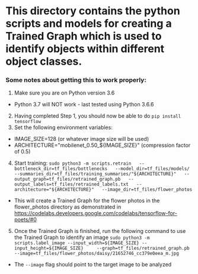 # This directory contains the python scripts and models for creating a Trained Graph which is used to identify objects within different object classes.

### Some notes about getting this to work properly:

1. Make sure you are on Python version 3.6
 * Python 3.7 will NOT work - last tested using Python 3.6.6
2. Having completed Step 1, you should now be able to do `pip install tensorflow`
3. Set the following environment variables:
 * IMAGE_SIZE=128 (or whatever image size will be used)
 * ARCHITECTURE="mobilenet_0.50_${IMAGE_SIZE}" (compression factor of 0.5)
4. Start training:
 `sudo python3 -m scripts.retrain   --bottleneck_dir=tf_files/bottlenecks   --model_dir=tf_files/models/   --summaries_dir=tf_files/training_summaries/"${ARCHITECTURE}"   --output_graph=tf_files/retrained_graph.pb   --output_labels=tf_files/retrained_labels.txt   --architecture="${ARCHITECTURE}"   --image_dir=tf_files/flower_photos`

 * This will create a Trained Graph for the flower photos in the flower_photos directory as demonstrated in 
 https://codelabs.developers.google.com/codelabs/tensorflow-for-poets/#0

5. Once the Trained Graph is finished, run the following command to use the Trained Graph to identify an image
 `sudo python3 -m scripts.label_image --input_width=${IMAGE_SIZE} --input_height=${IMAGE_SIZE}     --graph=tf_files/retrained_graph.pb      --image=tf_files/flower_photos/daisy/21652746_cc379e0eea_m.jpg`

 * The `--image` flag should point to the target image to be analyzed
